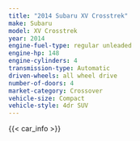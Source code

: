 ```yaml
---
title: "2014 Subaru XV Crosstrek"
make: Subaru
model: XV Crosstrek
year: 2014
engine-fuel-type: regular unleaded
engine-hp: 148
engine-cylinders: 4
transmission-type: Automatic
driven-wheels: all wheel drive
number-of-doors: 4
market-category: Crossover
vehicle-size: Compact
vehicle-style: 4dr SUV
---
```


{{< car_info >}}
